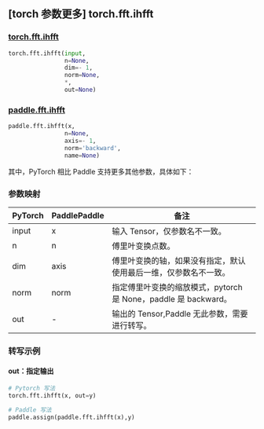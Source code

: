 ## [torch 参数更多] torch.fft.ihfft

### [torch.fft.ihfft](https://pytorch.org/docs/1.13/generated/torch.fft.ihfft.html?highlight=ihfft#torch.fft.ihfft)

```python
torch.fft.ihfft(input,
                n=None,
                dim=- 1,
                norm=None,
                *,
                out=None)
```

### [paddle.fft.ihfft](https://www.paddlepaddle.org.cn/documentation/docs/zh/api/paddle/fft/ihfft_cn.html)

```python
paddle.fft.ihfft(x,
                n=None,
                axis=- 1,
                norm='backward',
                name=None)
```

其中，PyTorch 相比 Paddle 支持更多其他参数，具体如下：
### 参数映射
| PyTorch       | PaddlePaddle | 备注                                                   |
| ------------- | ------------ | ------------------------------------------------------ |
| input         | x            |输入 Tensor，仅参数名不一致。                            |
| n             | n            |傅里叶变换点数。                                   |
| dim           | axis         |傅里叶变换的轴，如果没有指定，默认使用最后一维，仅参数名不一致。|
| norm           |norm          |指定傅里叶变换的缩放模式，pytorch 是 None，paddle 是 backward。|
| out            | -            |输出的 Tensor,Paddle 无此参数，需要进行转写。              |

### 转写示例
#### out：指定输出
```python
# Pytorch 写法
torch.fft.ihfft(x, out=y)

# Paddle 写法
paddle.assign(paddle.fft.ihfft(x),y)
```
